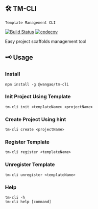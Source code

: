 ## 🛠 TM-CLI 
`Template Management CLI`

[![Build Status](https://travis-ci.com/jameslahm/tm-cli.svg?branch=master)](https://travis-ci.com/jameslahm/tm-cli)
[![codecov](https://codecov.io/gh/jameslahm/tm-cli/branch/master/graph/badge.svg)](https://codecov.io/gh/jameslahm/tm-cli)

Easy project scaffolds management tool

## 🗝 Usage

### Install
```
npm install -g @wangao/tm-cli
```

### Init Project Using Template
```
tm-cli init <templateName> <projectName>
```

### Create Project Using hint
```
tm-cli create <projectName>
```

### Register Template
```
tm-cli register <templateName>
```

### Unregister Template
```
tm-cli unregister <templateName>
```

### Help
```
tm-cli -h
tm-cli help [command]
```

